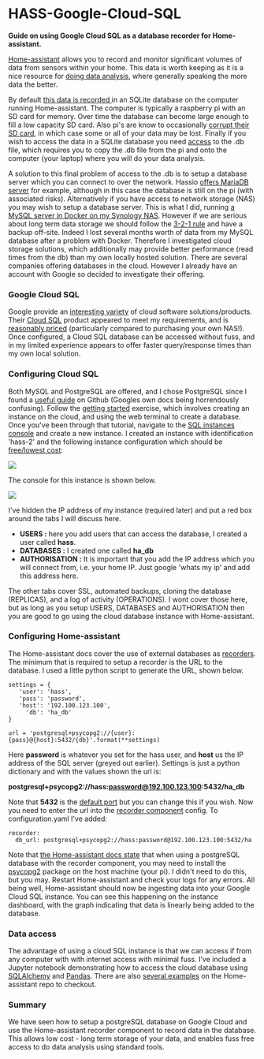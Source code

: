 # HASS-Google-Cloud-SQL
**Guide on using Google Cloud SQL as a database recorder for Home-assistant.**

[Home-assistant](https://home-assistant.io/) allows you to record and monitor significant volumes of data from sensors within your home. This data is worth keeping as it is a nice resource for [doing data analysis](http://nbviewer.jupyter.org/github/home-assistant/home-assistant-notebooks/tree/master/), where generally speaking the more data the better.

By default [this data is recorded ](https://home-assistant.io/docs/backend/database/)in an SQLite database on the computer running Home-assistant. The computer is typically a raspberry pi with an SD card for memory. Over time the database can become large enough to fill a low capacity SD card. Also pi's are know to occasionally [corrupt their SD card](https://community.home-assistant.io/t/rpi3-third-time-file-corruption/15716), in which case some or all of your data may be lost. Finally if you wish to access the data in a SQLite database you need [access](http://nbviewer.jupyter.org/github/home-assistant/home-assistant-notebooks/blob/master/database-examples.ipynb) to the .db file, which requires you to copy the .db file from the pi and onto the computer (your laptop) where you will do your data analysis.

A solution to this final problem of access to the .db is to setup a database server which you can connect to over the network. Hassio [offers MariaDB server](https://home-assistant.io/addons/mariadb/) for example, although in this case the database is still on the pi (with associated risks). Alternatively if you have access to network storage (NAS) you may wish to setup a database server. This is what I did, running [a MySQL server in Docker on my Synology NAS](https://community.home-assistant.io/t/setting-up-mysql-on-a-synology-nas-docker-container/16253). However if we are serious about long term data storage we should follow the [3-2-1 rule](https://www.acronis.com/en-us/blog/posts/3-2-1-simple-rule-complex-data-protection) and have a backup off-site. Indeed I lost several months worth of data from my MySQL database after a problem with Docker. Therefore I investigated cloud storage solutions, which additionally may provide better performance (read times from the db) than my own locally hosted solution. There are several companies offering databases in the cloud. However I already have an account with Google so decided to investigate their offering.

### Google Cloud SQL ###
Google provide an [interesting variety](https://cloud.google.com/products/) of cloud software solutions/products. Their [Cloud SQL](https://cloud.google.com/sql/) product appeared to meet my requirements, and is [reasonably priced](https://cloud.google.com/sql/pricing) (particularly compared to purchasing your own NAS!). Once configured, a Cloud SQL database can be accessed without fuss, and in my limited experience appears to offer faster query/response times than my own local solution.

### Configuring Cloud SQL ###
Both MySQL and PostgreSQL are offered, and I chose PostgreSQL since I found a [useful guide](https://github.com/naranjja/gcp-jupyter-sql) on Github (Googles own docs being horrendously confusing). Follow the [getting started](https://cloud.google.com/sql/docs/postgres/quickstart) exercise, which involves creating an instance on the cloud, and using the web terminal to create a database. Once you've been through that tutorial, navigate to the [SQL instances console](https://console.cloud.google.com/projectselector/sql/instances) and create a new instance. I created an instance with identification 'hass-2' and the following instance configuration which should be [free/lowest cost](http://diyfuturism.com/index.php/2017/12/11/self-hosting-how-to-get-free-and-cheap-linux-virtual-servers/):

<img src="https://github.com/robmarkcole/HASS-Google-Cloud-SQL/blob/master/images/instance-config.png">

The console for this instance is shown below.

<img src="https://github.com/robmarkcole/HASS-Google-Cloud-SQL/blob/master/images/cloud_config.png">

I've hidden the IP address of my instance (required later) and put a red box around the tabs I will discuss here.

* **USERS :** here you add users that can access the database, I created a user called **hass**.
* **DATABASES :** I created one called **ha_db**
* **AUTHORISATION :** It is important that you add the IP address which you will connect from, i.e. your home IP. Just google 'whats my ip' and add this address here.

The other tabs cover SSL, automated backups, cloning the database (REPLICAS), and a log of activity (OPERATIONS). I wont cover those here, but as long as you setup USERS, DATABASES and AUTHORISATION then you are good to go using the cloud database instance with Home-assistant.

### Configuring Home-assistant ###
The Home-assistant docs cover the use of external databases as [recorders](https://home-assistant.io/components/recorder/). The minimum that is required to setup a recorder is the URL to the database. I used a little python script to generate the URL, shown below.

```
settings = {
   'user': 'hass',
   'pass': 'password',
   'host': '192.100.123.100',
     'db': 'ha_db'
}

url = 'postgresql+psycopg2://{user}:{pass}@{host}:5432/{db}'.format(**settings)
```
Here **password** is whatever you set for the hass user, and **host** us the IP address of the SQL server (greyed out earlier).
Settings is just a python dictionary and with the values shown the url is:

 **postgresql+psycopg2://hass:password@192.100.123.100:5432/ha_db**

Note that **5432** is the [default port](https://www.postgresql.org/docs/8.3/static/app-postgres.html) but you can change this if you wish. Now you need to enter the url into the [recorder component](https://home-assistant.io/components/recorder/) config. To configuration.yaml I've added:

```
recorder:
  db_url: postgresql+psycopg2://hass:password@192.100.123.100:5432/ha
```
Note that [the Home-assistant docs state](https://home-assistant.io/components/recorder/#postgresql) that when using a postgreSQL database with the recorder component, you may need to install the [psycopg2](https://pypi.python.org/pypi/psycopg2/2.7.3.2) package on the host machine (your pi). I didn't need to do this, but you may. Restart Home-assistant and check your logs for any errors. All being well, Home-assistant should now be ingesting data into your Google Cloud SQL instance. You can see this happening on the instance dashboard, with the graph indicating that data is linearly being added to the database.

### Data access ###
The advantage of using a cloud SQL instance is that we can access if from any computer with with internet access with minimal fuss. I've included a Jupyter notebook demonstrating how to access the cloud database using [SQLAlchemy](https://www.sqlalchemy.org/) and [Pandas](https://pandas.pydata.org/). There are also [several examples](http://nbviewer.jupyter.org/github/home-assistant/home-assistant-notebooks/tree/master/) on the Home-assistant repo to checkout.  

### Summary ###
We have seen how to setup a postgreSQL database on Google Cloud and use the Home-assistant recorder component to record data in the database. This allows low cost - long term storage of your data, and enables fuss free access to do data analysis using standard tools.
